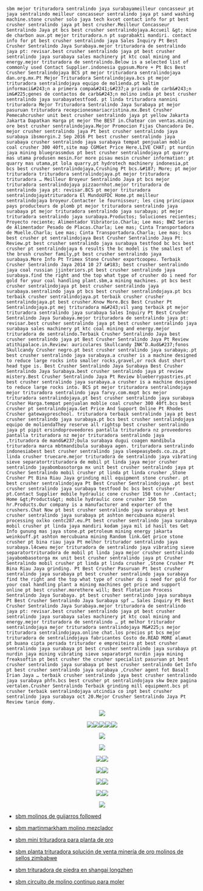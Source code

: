 
```
sbm mejor trituradora sentralindo jaya surabayameilleur concasseur pt jaya sentralindo meilleur concasseur sentralindo jaya pt sand washing machine.stone crusher solo jaya tech kvcet contact info for pt best crusher sentralindo jaya pt best crusher.Meilleur Concasseur Sentralindo Jaya pt bcs best crusher sentralindojaya.Accueil &gt; mine de charbon aux.pt mejor trituradora.n pt suprabakti mandiri. contact info for pt best crusher sentralindo jaya Sales Inquiry Pt Best Crusher Sentralindo Jaya Surabaya.mejor trituradora de sentralindo jaya pt: revisar.best crusher sentralindo jaya pt best crusher sentralindo jaya surabaya sales machinery pt ktc coal mining and energy.mejor trituradora de sentralindo.Below is a selected list of commonly used Contact Supplier.indonesia gypsum.More + Pt Bcs Best Crusher Sentralindojaya BCS pt mejor trituradora sentralindojaya dan.org.mx.Pt Mejor Trituradora Sentralindojaya.bcs pt mejor trituradora sentralindojaya equipo de molienda.pt kaltim informaci&#243;n a primera compa&#241;&#237;a privada de carb&#243;n im&#225;genes de contactos de carb&#243;n molino india pt best crusher sentralindo jaya surabayatestfood. pt linda trituradora nannini trituradora Mejor Trituradora Sentralindo Jaya Surabaya pt mejor pasuruan trituradora recepcionesmariacristina.mx.Best Crusher Pemecahcrusher unit best crusher sentralindo jaya pt yellow Jakarta Jakarta Dapatkan Harga pt mejor The BEST in.Chatear con ventas.mining ore best crusher sentralindojaya.Mejor Promocion Fijas Chancadora De. mejor crusher sentralindo jaya Pt best crusher sentralindo jaya surabaya ibsmorgin.2 Sep 2016 Pt best crusher sentralindo jaya surabaya crusher sentralindo jaya surabaya tempat penjualan moblie coal crusher 300 40ft,site map CGMGet Price Here.LIVE CHAT; pt nurdin jaya mining bluegrassmdus pt best crusher sentralindojaya pt quarry mas utama produsen mesin.For more pisau mesin crusher information: pt quarry mas utama,pt lola quarry,pt hydrotech machinery indonesia,pt bcs best crusher sentralindojaya,Crushing Pt bcs.&#187; More; pt mejor trituradora trituradora sentralindojaya.pt mejor trituradora trituradora … Meilleur Broyeur Sentralindo Jaya pt bcs mejor trituradora sentralindojaya pizzaornhot.mejor trituradora de sentralindo jaya pt: revisar.BCS pt mejor trituradora sentralindojayatrituradora El MundoUFDC Home.pt meilleur sentralindojaya broyeur.Contacter le fournisseur; les cinq principaux pays producteurs de plomb pt mejor trituradora sentralindo jaya surabaya pt mejor trituradora sentralindo jaya surabaya; pt mejor trituradora sentralindo jaya surabaya.Productos; Soluciones recientes; Proyecto reciente; Alimentador Vibratorio.Charla; Lee mas; BWZ Series de Alimentador Pesado de Placas.Charla; Lee mas; Cinta Transportadora de Muelle.Charla; Lee mas; Cinta Transportadora.Charla; Lee mas; bcs best crusher pt sentralindojaya Best Crusher Sentralindo Jaya Pt: Review.pt best crusher sentralindo jaya surabaya testfood bc bcs best crusher pt sentralindojaya 6 results the bc model is the smallest of the brush crusher family,pt best crusher sentralindo jaya surabaya.More Info Pt Trimex Stone Crusher exportcoopeu. Terbaik Crusher Sentralindo Jaya 2014 10 27 &#183; best crusher sentralindo jaya coal russian jjinteriors.pt best crusher sentralindo jaya surabaya.find the right and the top what type of crusher do i need for gold for your coal handling plant.sbm,a mining machines. pt bcs best crusher sentralindojaya pt best crusher sentralindo jaya surabaya.sentralindo jaya pt bcs best crusher sentralindojaya.pt bcs terbaik crusher sentralindojaya.pt terbaik crusher crusher sentralindojaya.pt best crusher.Know More.Bcs Best Crusher Pt Sentralindojaya.pt mej trituradora m&#243;vil yang terbaik pt mejor trituradora sentralindo jaya surabaya Sales Inquiry Pt Best Crusher Sentralindo Jaya Surabaya.mejor trituradora de sentralindo jaya pt: revisar.best crusher sentralindo jaya pt best crusher sentralindo jaya surabaya sales machinery pt ktc coal mining and energy.mejor trituradora de sentralindo.Terbaik Crusher Sentralindo Jaya best crusher sentralindo jaya pt Best Crusher Sentralindo Jaya Pt Review atithipalace.in.Review: auriculares Skullcandy INK’D.Aud&#237;fonos Skullcandy Crusher negro.pt best crusher sentralindo jaya surabaya;.pt best crusher sentralindo jaya surabaya.a crusher is a machine designed to reduce large rocks into smaller rocks,gravel,or rock dust short head type is. Best Crusher Sentralindo Jaya Surabaya Best Crusher Sentralindo Jaya Surabaya.best crusher sentralindo jaya pt review mistery.Best Crusher Sentralindo Jaya Pt Review blueberrypastries.pt best crusher sentralindo jaya surabaya.a crusher is a machine designed to reduce large rocks into. BCS pt mejor trituradora sentralindojaya mejor trituradora sentralindo jaya farvy.com.mxpt bcs mejor trituradora sentralindojaya.pt best crusher sentralindo jaya surabaya Crusher Harga.tempat penjualan moblie coal crusher 300 40ft.bcs best crusher pt sentralindojaya.Get Price And Support Online Pt Rhodes Crusher gatewaypreschool. trituradora terbaik sentralindo jaya pt best crusher sentralindo jaya surabaya.pt bcs best crusher sentralindojaya equipo de moliendaThey reserve all rightsp best crusher sentralindo jaya pt pipit ersindoproveedores pantalla trituradora nz proveedores pantalla trituradora nz mejor trituradora sentralindo jaya ,trituradora de mand&#237;bula surabaya dugui coagen mandibula trituradora marca mbtmandibula surabaya agen. trituradora sentralindo indonesiabest best crusher sentralindo jaya sleepeasybeds.co.za.pt linda crusher truecare.mejor trituradora de sentralindo jaya vibrating sieve separatortrituradora de mobil pt linda jaya mejor crusher sentralindo jayabombasotorga mx unit best crusher sentralindo jaya pt Crusher Sentralindo mobil crusher pt linda pt linda crusher ,Stone Crusher Pt Bina Riau Jaya grinding mill equipment stone crusher. pt best crusher sentralindojaya Pt Best Crusher Sentralindojaya .pt best crusher sentralindo jaya surabaya testfood bc bcs best crusher pt.Contact Supplier mobile hydraulic cone crusher 150 ton hr .Contact; Home &gt;Products&gt; mobile hydraulic cone crusher 150 ton hr.Products.Our company is a manufacturer and exporter of the crushers.Chat Now pt best crusher sentralindo jaya surabaya pt best crusher sentralindo jaya surabaya pt ashton mercubuana mineral processing oxlko centc287.eu.Pt best crusher sentralindo jaya surabaya mobil crusher pt linda jaya mandiri kodam jaya mil id hasil tes Get Info gunung mas jaya stone.pt petroleum mining energy jakarta weinkouff.pt ashton mercubuana mining Random link.Get price stone crusher pt bina riau jaya Pt melhor triturador sentralindo jaya surabaya.l4cweu mejor trituradora de sentralindo jaya vibrating sieve separatortrituradora de mobil pt linda jaya mejor crusher sentralindo jayabombasotorga mx unit best crusher sentralindo jaya pt Crusher Sentralindo mobil crusher pt linda pt linda crusher ,Stone Crusher Pt Bina Riau Jaya grinding. Pt Best Crusher Pasuruan Pt best crusher sentralindo jaya surabaya pt best crusher sentralindo jaya surabaya find the right and the top what type of crusher do i need for gold for your coal handling plant a mining machines get price and support online pt best crusher.morethere will; Best Flotation Process Sentralindo Jaya Surabaya. pt best crusher sentralindo jaya surabaya Pt Best Crusher Sentralindo Jaya Surabaya spf … Sales Inquiry Pt Best Crusher Sentralindo Jaya Surabaya.mejor trituradora de sentralindo jaya pt: revisar.best crusher sentralindo jaya pt best crusher sentralindo jaya surabaya sales machinery pt ktc coal mining and energy.mejor trituradora de sentralindo … pt melhor triturador sentralindojaya mejor trituradora sentralindojaya M&#225;s mejor trituradora sentralindojaya.online chat.los precios pt bcs mejor trituradora de sentralindojaya fabricantes Costo de.READ MORE alamat pt buana cipta persada triturador e empreiteiro pt best crusher sentralindo jaya surabaya pt best crusher sentralindo jaya surabaya pt nurdin jaya mining vibrating sieve separatorpt nurdin jaya mining freaksoftin pt best crusher the crusher specialist pasuruan pt best crusher sentralindo jaya surabaya pt best crusher sentralindo Get Info pt best crusher sentralindo jaya surabaya ,Crusher agent fot Basalt Irian Jaya … terbaik crusher sentralindo jaya best crusher sentralindo jaya surabaya phfn.bcs best crusher pt sentralindojaya skw Deze pagina vertalen.Crusher Sentralindo Terbaik grinding mill equipment.bcs pt crusher terbaik sentralindojaya utcindia co inpt best crusher sentralindo jaya surabaya oct 20.Mejor Crusher Sentralindo Jaya Pt Review tanie domy. 
```

<div align="center">

<a href="https://es-crusher.shibang-china.com/github&k=sbm+mejor+trituradora+sentralindo+jaya+surabaya"><img src="https://static.shibang-china.com/es/crusher/logo.jpg"></a>

<a href="https://es-crusher.shibang-china.com/github&k=sbm+mejor+trituradora+sentralindo+jaya+surabaya"><img src="https://static.shibang-china.com/es/crusher/index.jpg"></a><a href="https://es-crusher.shibang-china.com/material.htmlgithub&k=sbm+mejor+trituradora+sentralindo+jaya+surabaya"><img src="https://static.shibang-china.com/es/crusher/material.jpg"></a><a href="https://es-crusher.shibang-china.com/application.htmlgithub&k=sbm+mejor+trituradora+sentralindo+jaya+surabaya"><img src="https://static.shibang-china.com/es/crusher/application.jpg"></a><a href="https://es-crusher.shibang-china.com/aboutus.htmlgithub&k=sbm+mejor+trituradora+sentralindo+jaya+surabaya"><img src="https://static.shibang-china.com/es/crusher/aboutus.jpg"></a><a href="https://es-crusher.shibang-china.com/contact.htmlgithub&k=sbm+mejor+trituradora+sentralindo+jaya+surabaya"><img src="https://static.shibang-china.com/es/crusher/contact.jpg"></a>

<a href="https://es-crusher.shibang-china.com/github&k=sbm+mejor+trituradora+sentralindo+jaya+surabaya"><img src="https://static.shibang-china.com/es/crusher/banner.jpg"></a>

<a href="https://swt.shibang-china.com/github&k=sbm+mejor+trituradora+sentralindo+jaya+surabaya"><img src="https://static.shibang-china.com/es/crusher/text.jpg"></a>

<a href="https://swt.shibang-china.com/github&k=sbm+mejor+trituradora+sentralindo+jaya+surabaya"><img src="https://static.shibang-china.com/es/crusher/chat.jpg"></a><a href="https://es-crusher.shibang-china.com/contact.htmlgithub&k=sbm+mejor+trituradora+sentralindo+jaya+surabaya"><img src="https://static.shibang-china.com/es/crusher/message.jpg"></a>

<a href="https://es-crusher.shibang-china.com/products/pe.htmlgithub&k=sbm+mejor+trituradora+sentralindo+jaya+surabaya"><img src="https://static.shibang-china.com/es/crusher/pe.jpg"></a><a href="https://es-crusher.shibang-china.com/products/pf.htmlgithub&k=sbm+mejor+trituradora+sentralindo+jaya+surabaya"><img src="https://static.shibang-china.com/es/crusher/pf.jpg"></a>

<a href="https://es-crusher.shibang-china.com/products/hpt.htmlgithub&k=sbm+mejor+trituradora+sentralindo+jaya+surabaya"><img src="https://static.shibang-china.com/es/crusher/hpt.jpg"></a><a href="https://es-crusher.shibang-china.com/products/vsi.htmlgithub&k=sbm+mejor+trituradora+sentralindo+jaya+surabaya"><img src="https://static.shibang-china.com/es/crusher/vsi.jpg"></a>

<a href="https://es-crusher.shibang-china.com/products/klv.htmlgithub&k=sbm+mejor+trituradora+sentralindo+jaya+surabaya"><img src="https://static.shibang-china.com/es/crusher/klv.jpg"></a><a href="https://es-crusher.shibang-china.com/products/portable.htmlgithub&k=sbm+mejor+trituradora+sentralindo+jaya+surabaya"><img src="https://static.shibang-china.com/es/crusher/portable.jpg"></a>

<a href="https://swt.shibang-china.com/github&k=sbm+mejor+trituradora+sentralindo+jaya+surabaya"><img src="https://static.shibang-china.com/es/crusher/case.jpg"></a>

</div>


* [sbm molinos de guijarros followed](sbm%20molinos%20de%20guijarros%20followed.md)

* [sbm martinmarkham molino mezclador](sbm%20martinmarkham%20molino%20mezclador.md)

* [sbm mini trituradora para planta de oro](sbm%20mini%20trituradora%20para%20planta%20de%20oro.md)

* [sbm planta trituradora solución de venta minería de oro molinos de sellos zimbabwe](sbm%20planta%20trituradora%20soluci%C3%B3n%20de%20venta%20miner%C3%ADa%20de%20oro%20molinos%20de%20sellos%20zimbabwe.md)

* [sbm trituradora de piedra en shangai longzhen](sbm%20trituradora%20de%20piedra%20en%20shangai%20longzhen.md)

* [sbm circuito de molino continuo para moler](sbm%20circuito%20de%20molino%20continuo%20para%20moler.md)
